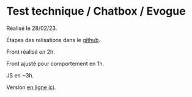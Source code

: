 # Test technique / Chatbox / Evogue

Réalisé le 28/02/23.

Étapes des ralisations dans le [github](https://github.com/youpiwaza/evogue/tree/main/test-technique).

Front réalisé en 2h.

Front ajusté pour comportement en 1h.

JS en ~3h.

Version [en ligne ici](http://stockage.masamune.fr/evogue/test-technique/chat-box/).
